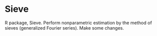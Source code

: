 # Sieve
R package, Sieve. Perform nonparametric estimation by the method of sieves (generalized Fourier series).
Make some changes.